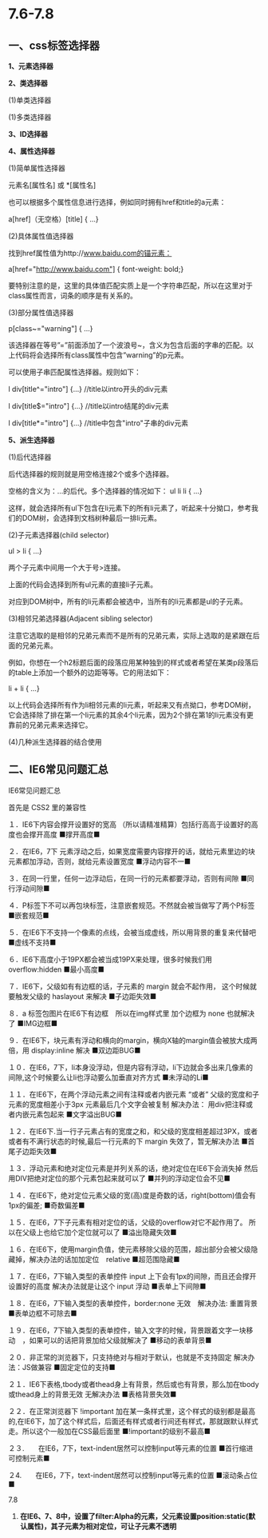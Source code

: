 # 7.6-7.8

## 一、css标签选择器

**1、元素选择器**

**2、类选择器**

(1)单类选择器

(1)多类选择器

**3、ID选择器**

**4、属性选择器**

(1)简单属性选择器

元素名[属性名] 或 *[属性名]

也可以根据多个属性信息进行选择，例如同时拥有href和title的a元素：

a[href]（无空格）[title] { ...}

(2)具体属性值选择器

找到href属性值为http://www.baidu.com的锚元素：

a[href="http://www.baidu.com"] { font-weight: bold;}

要特别注意的是，这里的具体值匹配实质上是一个字符串匹配，所以在这里对于class属性而言，词条的顺序是有关系的。

(3)部分属性值选择器

p[class~="warning"] { ...}

该选择器在等号”=”前面添加了一个波浪号~，含义为包含后面的字串的匹配。以上代码将会选择所有class属性中包含”warning”的p元素。

可以使用子串匹配属性选择器。规则如下：

l div[title^="intro"] {...} //title以intro开头的div元素

l div[title$="intro"] {...} //title以intro结尾的div元素

l div[title*="intro"] {...} //title中包含"intro"子串的div元素

**5、派生选择器**

(1)后代选择器

后代选择器的规则就是用空格连接2个或多个选择器。

空格的含义为：…的后代。多个选择器的情况如下： ul li li { ...}

这样，就会选择所有ul下包含在li元素下的所有li元素了，听起来十分拗口，参考我们的DOM树，会选择到文档树种最后一排li元素。

(2)子元素选择器(child selector)

ul > li { ...}

两个子元素中间用一个大于号>连接。

上面的代码会选择到所有ul元素的直接li子元素。

对应到DOM树中，所有的li元素都会被选中，当所有的li元素都是ul的子元素。

(3)相邻兄弟选择器(Adjacent sibling selector)

注意它选取的是相邻的兄弟元素而不是所有的兄弟元素，实际上选取的是紧跟在后面的兄弟元素。

例如，你想在一个h2标题后面的段落应用某种独到的样式或者希望在某类p段落后的table上添加一个额外的边距等等。它的用法如下：

li + li { ...}

以上代码会选择所有作为li相邻元素的li元素，听起来又有点拗口，参考DOM树，它会选择除了排在第一个li元素的其余4个li元素，因为2个排在第1的li元素没有更靠前的兄弟元素来选择它。

(4)几种派生选择器的结合使用

## 二、IE6常见问题汇总

IE6常见问题汇总

首先是 CSS2 里的兼容性

１．IE6下内容会撑开设置好的宽高 （所以请精准精算）包括行高高于设置好的高度也会撑开高度
■撑开高度■


２．在IE6，7下 元素浮动之后，如果宽度需要内容撑开的话，就给元素里边的块元素都加浮动，否则，就给元素设置宽度
■浮动内容不一■


３．在同一行里，任何一边浮动后，在同一行的元素都要浮动，否则有间隙
■同行浮动间隙■


４．P标签下不可以再包块标签，注意嵌套规范。不然就会被当做写了两个P标签
■嵌套规范■


５．在IE6下不支持一个像素的点线，会被当成虚线，所以用背景的重复来代替吧
■虚线不支持■


６．IE6下高度小于19PX都会被当成19PX来处理，很多时候我们用 overflow:hidden
■最小高度■


７．IE6下，父级如有有边框的话，子元素的 margin 就会不起作用， 这个时候就要触发父级的 haslayout 来解决
■子边距失效■


８．a 标签包图片在IE6下有边框　所以在img样式里 加个边框为 none 也就解决了
■IMG边框■


９．在IE6下，块元素有浮动和横向的margin，横向X轴的margin值会被放大成两倍，用 display:inline 解决
■双边距BUG■


１０．在IE6，7下，li本身没浮动，但是内容有浮动，li下边就会多出来几像素的间隙,这个时候要么让li也浮动要么加垂直对齐方式
■未浮动的Li■


１１．在IE6下，在两个浮动元素之间有注释或者内嵌元素 “或者” 父级的宽度和子元素的宽度相差小于3px 元素最后几个文字会被复制
解决办法： 用div把注释或者内嵌元素包起来
■文字溢出BUG■


１２．在IE6下.当一行子元素占有的宽度之和，和父级的宽度相差超过3PX，或者或者有不满行状态的时候,最后一行元素的下 margin 失效了，暂无解决办法
■首尾子边距失效■


１３．浮动元素和绝对定位元素是并列关系的话，绝对定位在IE6下会消失掉 然后用DIV把绝对定位的那个元素包起来就可以了
■并列的浮动定位会不见■


１４．在IE6下，绝对定位元素父级的宽(高)度是奇数的话，right(bottom)值会有1px的偏差;
■奇数偏差■


１５．在IE6，7下子元素有相对定位的话，父级的overflow对它不起作用了。 所以在父级上也给它加个定位就可以了
■溢出隐藏失效■


１６．在IE6下，使用margin负值，使元素移除父级的范围，超出部分会被父级隐藏掉，解决办法的话加加定位　relative
■超范围隐藏■


１７．在IE6，7下输入类型的表单控件 input 上下会有1px的间隙，而且还会撑开设置好的高度 解决办法就是让这个 input 浮动
■表单上下间隙■


１８．在IE6，7下输入类型的表单控件，border:none 无效　解决办法: 重置背景
■表单边框不可除去■


１９．在IE6，7下输入类型的表单控件，输入文字的时候，背景跟着文字一块移动　，如果可以的话把背景加给父级就解决了
■移动的表单背景■


２０．非正常的浏览器下，只支持绝对与相对于默认，也就是不支持固定	解决办法：JS做兼容
■固定定位的支持■

２１．IE6下表格,tbody或者thead身上有背景，然后<tr>或<td>也有背景，那么加在tbody或thead身上的背景无效 无解决办法
■表格背景失效■


２２．在正常浏览器下 !important 加在某一条样式里，这个样式的级别都是最高的,在IE6下，加了这个样式后，后面还有样式或者行间还有样式，那就跟默认样式走。所以这个一般加在CSS最后面里 
■!important的级别不最高■

 


２３.　　在IE6，7下，text-indent居然可以控制input等元素的位置
■首行缩进可控制元素■

 

２4.　　在IE6，7下，text-indent居然可以控制input等元素的位置
■滚动条占位■





7.8

1. **在IE6、7、8中，设置了filter:Alpha的元素，父元素设置position:static(默认属性)，其子元素为相对定位，可让子元素不透明**

